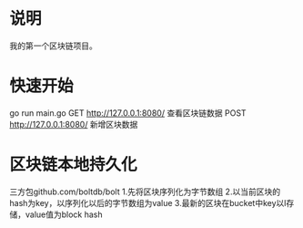 # 说明
我的第一个区块链项目。

# 快速开始
go run main.go
GET http://127.0.0.1:8080/  查看区块链数据
POST http://127.0.0.1:8080/  新增区块数据



# 区块链本地持久化
三方包github.com/boltdb/bolt
1.先将区块序列化为字节数组
2.以当前区块的hash为key，以序列化以后的字节数组为value
3.最新的区块在bucket中key以l存储，value值为block hash




